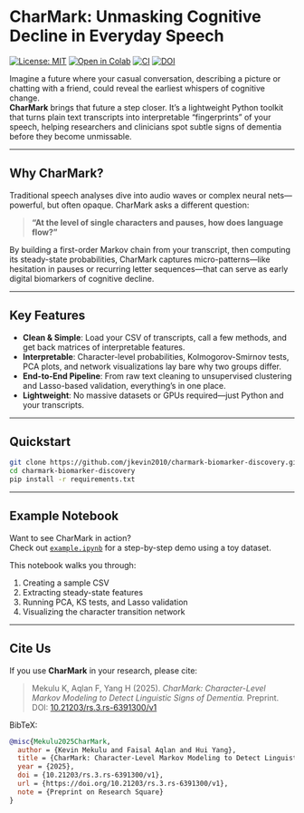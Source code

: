 # CharMark: Unmasking Cognitive Decline in Everyday Speech
[![License: MIT](https://img.shields.io/badge/License-MIT-yellow.svg)](LICENSE)
[![Open in Colab](https://colab.research.google.com/assets/colab-badge.svg)](https://colab.research.google.com/github/jkevin2010/charmark-biomarker-discovery/blob/main/example.ipynb)
[![CI](https://github.com/jkevin2010/charmark-biomarker-discovery/actions/workflows/ci.yml/badge.svg)](https://github.com/jkevin2010/charmark-biomarker-discovery/actions/workflows/ci.yml)
[![DOI](https://zenodo.org/badge/DOI/10.5281/zenodo.15858868.svg)](https://doi.org/10.5281/zenodo.15858868)




Imagine a future where your casual conversation, describing a picture or chatting with a friend, could reveal the earliest whispers of cognitive change.  
**CharMark** brings that future a step closer. It’s a lightweight Python toolkit that turns plain text transcripts into interpretable “fingerprints” of your speech, helping researchers and clinicians spot subtle signs of dementia before they become unmissable.

---

## Why CharMark?

Traditional speech analyses dive into audio waves or complex neural nets—powerful, but often opaque. CharMark asks a different question:  
> **“At the level of single characters and pauses, how does language flow?”**

By building a first-order Markov chain from your transcript, then computing its steady-state probabilities, CharMark captures micro-patterns—like hesitation in pauses or recurring letter sequences—that can serve as early digital biomarkers of cognitive decline.

---

## Key Features

- **Clean & Simple**: Load your CSV of transcripts, call a few methods, and get back matrices of interpretable features.  
- **Interpretable**: Character-level probabilities, Kolmogorov-Smirnov tests, PCA plots, and network visualizations lay bare why two groups differ.  
- **End-to-End Pipeline**: From raw text cleaning to unsupervised clustering and Lasso-based validation, everything’s in one place.  
- **Lightweight**: No massive datasets or GPUs required—just Python and your transcripts.  

---

## Quickstart

```bash
git clone https://github.com/jkevin2010/charmark-biomarker-discovery.git
cd charmark-biomarker-discovery
pip install -r requirements.txt
```
---

## Example Notebook

Want to see CharMark in action?  
Check out [`example.ipynb`](example.ipynb) for a step-by-step demo using a toy dataset.  

This notebook walks you through:  
1. Creating a sample CSV  
2. Extracting steady-state features  
3. Running PCA, KS tests, and Lasso validation  
4. Visualizing the character transition network

---

## Cite Us

If you use **CharMark** in your research, please cite:

> Mekulu K, Aqlan F, Yang H (2025). *CharMark: Character-Level Markov Modeling to Detect Linguistic Signs of Dementia.* Preprint.  
> DOI: [10.21203/rs.3.rs-6391300/v1](https://doi.org/10.21203/rs.3.rs-6391300/v1)

BibTeX:
```bibtex
@misc{Mekulu2025CharMark,
  author = {Kevin Mekulu and Faisal Aqlan and Hui Yang},
  title = {CharMark: Character-Level Markov Modeling to Detect Linguistic Signs of Dementia},
  year = {2025},
  doi = {10.21203/rs.3.rs-6391300/v1},
  url = {https://doi.org/10.21203/rs.3.rs-6391300/v1},
  note = {Preprint on Research Square}
}





